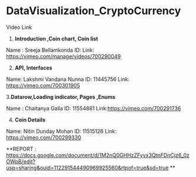 # DataVisualization_CryptoCurrency

Video Link 

1. **Introduction ,Coin chart, Coin list**

Name : Sreeja Bellamkonda
ID: 
Link: https://vimeo.com/manage/videos/700290049

2. **API, Interfaces**

Name: Lakshmi Vandana Nunna
ID: 11445756
Link: https://vimeo.com/700301905

3.**Datarow,Loading indicator, Pages ,Enums**

Name : Chaitanya Galla
ID: 11554881
Link:https://vimeo.com/700291736

4. **Coin Details**

Name: Nitin Dunday Mohan
ID: 11515126
Link: https://vimeo.com/700299330



**REPORT : https://docs.google.com/document/d/1M2nQ0GHHzZFyvx3QtnFDnCjz6_0zOWpB/edit?usp=sharing&ouid=112291544490969925560&rtpof=true&sd=true **
